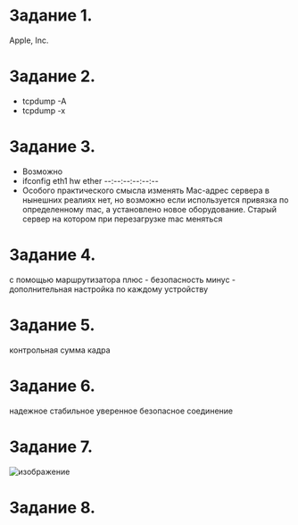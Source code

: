 # Задание 1.

Apple, Inc.

# Задание 2.

- tcpdump -A
- tcpdump -x

# Задание 3.
- Возможно
- ifconfig eth1 hw ether --:--:--:--:--:--
- Особого практического смысла изменять Mac-адрес сервера в нынешних реалиях нет, но возможно если используется привязка по определенному mac, а установлено новое оборудование. Старый сервер на котором при перезагрузке mac меняться

# Задание 4.
с помощью маршрутизатора 
плюс - безопасность
минус - дополнительная настройка по каждому устройству

# Задание 5.
контрольная сумма кадра

# Задание 6.
надежное стабильное уверенное безопасное соединение 

# Задание 7.

![изображение](https://user-images.githubusercontent.com/107613708/188630572-f6bf2bcb-949c-4a02-be78-011fb548d0f4.png)


# Задание 8.


